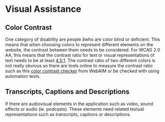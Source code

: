 # Visual Assistance

## Color Contrast

One category of disability are people åwho are color blind or deficient. This means that when choosing colors to represent different elements on the website, the contrast between them needs to be considered. For WCAG 2.0 AA, this means that the contrast ratio for text or visual representations of text needs to be at least [4.5:1](https://www.w3.org/TR/WCAG20/#visual-audio-contrast-contrast). The contrast ratio of two different colors is not really obvious so there are tools online to measure the contrast ratio such as this [color contrast checker](http://webaim.org/resources/contrastchecker/) from WebAIM or be checked with using automation tests.

## Transcripts, Captions and Descriptions

If there are audiovisual elements in the application such as video, sound effects or audio (ie. podcasts). These elements need related textual representations such as transcripts, captions or descriptions.
